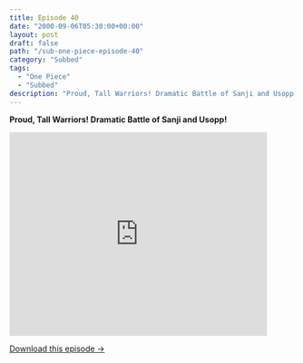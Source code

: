 ```yaml
---
title: Episode 40
date: "2000-09-06T05:30:00+00:00"
layout: post
draft: false
path: "/sub-one-piece-episode-40"
category: "Subbed"
tags:
  - "One Piece"
  - "Subbed"
description: "Proud, Tall Warriors! Dramatic Battle of Sanji and Usopp!"
---
```


**Proud, Tall Warriors! Dramatic Battle of Sanji and Usopp!**

<iframe width="640" height="360" src="https://www.fembed.com/v/dwor-zq1pog" frameborder="0" marginwidth=0 marginheight=0 scrolling=no allowfullscreen style="max-width:90%;"></iframe>

<a href="http://ouo.io/qs/eCodkFEQ?s=https://www.fembed.com/f/dwor-zq1pog" class="styled_a">Download this episode →</a>

